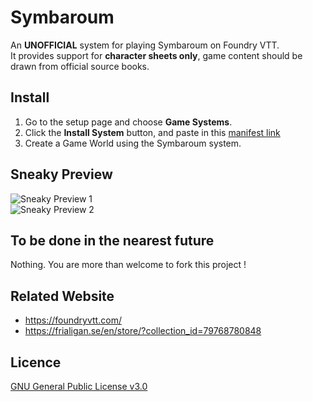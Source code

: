 # Symbaroum
An **UNOFFICIAL** system for playing Symbaroum on Foundry VTT.  
It provides support for **character sheets only**, game content should be drawn from official source books.

## Install
1. Go to the setup page and choose **Game Systems**.
2. Click the **Install System** button, and paste in this [manifest link](https://github.com/Perfectro/symbaroum-foundry-vtt/blob/master/system.json)
3. Create a Game World using the Symbaroum system.

## Sneaky Preview
![Sneaky Preview 1](https://github.com/Perfectro/symbaroum-froundry-vtt/blob/master/asset/sneaky-preview-1.jpg?raw=true)  
![Sneaky Preview 2](https://github.com/Perfectro/symbaroum-froundry-vtt/blob/master/asset/sneaky-preview-2.jpg?raw=true)  

## To be done in the nearest future
Nothing. You are more than welcome to fork this project !

## Related Website
- https://foundryvtt.com/
- https://frialigan.se/en/store/?collection_id=79768780848

## Licence
[GNU General Public License v3.0](https://choosealicense.com/licenses/gpl-3.0/)
